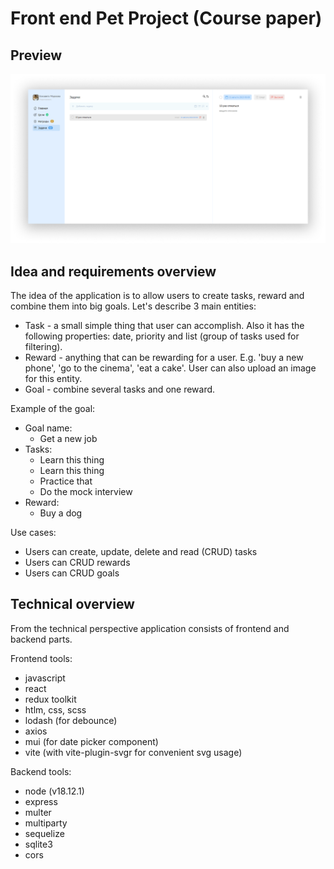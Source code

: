 # Front end Pet Project (Course paper)

## Preview

![Website preview](assets/preview.png)

## Idea and requirements overview

The idea of the application is to allow users to create tasks, reward and combine them into big goals. Let's describe 3 main entities:
- Task - a small simple thing that user can accomplish. Also it has the following properties: date, priority and list (group of tasks used for filtering).
- Reward - anything that can be rewarding for a user. E.g. 'buy a new phone', 'go to the cinema', 'eat a cake'. User can also upload an image for this entity.
- Goal - combine several tasks and one reward.

Example of the goal:
- Goal name:
	- Get a new job
- Tasks:
	- Learn this thing
	- Learn this thing
	- Practice that
	- Do the mock interview
- Reward:
	- Buy a dog

Use cases:
- Users can create, update, delete and read (CRUD) tasks
- Users can CRUD rewards
- Users can CRUD goals

## Technical overview

From the technical perspective application consists of frontend and backend parts.

Frontend tools:
- javascript
- react
- redux toolkit
- htlm, css, scss
- lodash (for debounce)
- axios
- mui (for date picker component)
- vite (with vite-plugin-svgr for convenient svg usage)

Backend tools:
- node (v18.12.1)
- express
- multer
- multiparty
- sequelize
- sqlite3
- cors